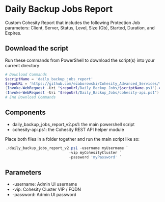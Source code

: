 # Daily Backup Jobs Report

Custom Cohesity Report that includes the following Protection Job parameters: Client, Server, Status, Level, Size (Gb), Started, Duration, and Expires.

## Download the script

Run these commands from PowerShell to download the script(s) into your current directory

```powershell
# Download Commands
$scriptName = 'daily_backup_jobs_report'
$repoURL = 'https://github.com/ezaborowski/Cohesity_Advanced_Services/tree/main/PowerShell/Memorial_Hermann_scripts'
(Invoke-WebRequest -Uri "$repoUrl/Daily_Backup_Jobs/$scriptName.ps1").content | Out-File "$scriptName.ps1"; (Get-Content "$scriptName.ps1") | Set-Content "$scriptName.ps1"
(Invoke-WebRequest -Uri "$repoUrl/Daily_Backup_Jobs/cohesity-api.ps1").content | Out-File cohesity-api.ps1; (Get-Content cohesity-api.ps1) | Set-Content cohesity-api.ps1
# End Download Commands
```

## Components

* daily_backup_jobs_report_v2.ps1: the main powershell script
* cohesity-api.ps1: the Cohesity REST API helper module

Place both files in a folder together and run the main script like so:

```powershell
./daily_backup_jobs_report_v2.ps1 -username myUsername `
                             -vip myCohesityCluster `
                             -password 'myPassword' `

```

## Parameters

* -username: Admin UI username
* -vip: Cohesity Cluster VIP / FQDN
* -password: Admin UI password
